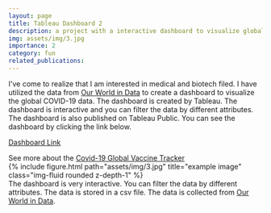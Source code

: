 ```yaml
---
layout: page
title: Tableau Dashboard 2
description: a project with a interactive dashboard to visualize global COVID-19 data
img: assets/img/3.jpg
importance: 2
category: fun
related_publications:
---
```


I've come to realize that I am interested in medical and biotech filed. I have utilized the data from <a href="https://ourworldindata.org/covid-vaccinations">Our World in Data</a> to create a dashboard to visualize the global COVID-19 data. The dashboard is created by Tableau. The dashboard is interactive and you can filter the data by different attributes. The dashboard is also published on Tableau Public. You can see the dashboard by clicking the link below.

<a href="https://public.tableau.com/views/Covid-19GlobalVaccineTracker_17051045680780/Dashboard1?:language=en-US&:display_count=n&:origin=viz_share_link">Dashboard Link</a>

<div class="caption">
    See more about the <a href="https://public.tableau.com/views/Covid-19GlobalVaccineTracker_17051045680780/Dashboard1?:language=en-US&:display_count=n&:origin=viz_share_link">Covid-19 Global Vaccine Tracker</a>
</div>
<div class="row">
    <div class="col-sm mt-3 mt-md-0">
        {% include figure.html path="assets/img/3.jpg" title="example image" class="img-fluid rounded z-depth-1" %}
    </div>
</div>
<div class="caption">
    The dashboard is very interactive. You can filter the data by different attributes.
    The data is stored in a csv file. The data is collected from <a href="https://ourworldindata.org/covid-vaccinations">Our World in Data</a>.
</div>